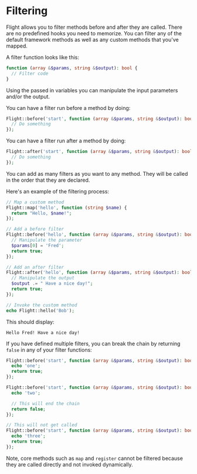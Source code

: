 # Filtering

Flight allows you to filter methods before and after they are called. There are no
predefined hooks you need to memorize. You can filter any of the default framework
methods as well as any custom methods that you've mapped.

A filter function looks like this:

```php
function (array &$params, string &$output): bool {
  // Filter code
}
```

Using the passed in variables you can manipulate the input parameters and/or the output.

You can have a filter run before a method by doing:

```php
Flight::before('start', function (array &$params, string &$output): bool {
  // Do something
});
```

You can have a filter run after a method by doing:

```php
Flight::after('start', function (array &$params, string &$output): bool {
  // Do something
});
```

You can add as many filters as you want to any method. They will be called in the
order that they are declared.

Here's an example of the filtering process:

```php
// Map a custom method
Flight::map('hello', function (string $name) {
  return "Hello, $name!";
});

// Add a before filter
Flight::before('hello', function (array &$params, string &$output): bool {
  // Manipulate the parameter
  $params[0] = 'Fred';
  return true;
});

// Add an after filter
Flight::after('hello', function (array &$params, string &$output): bool {
  // Manipulate the output
  $output .= " Have a nice day!";
  return true;
});

// Invoke the custom method
echo Flight::hello('Bob');
```

This should display:

```
Hello Fred! Have a nice day!
```

If you have defined multiple filters, you can break the chain by returning `false`
in any of your filter functions:

```php
Flight::before('start', function (array &$params, string &$output): bool {
  echo 'one';
  return true;
});

Flight::before('start', function (array &$params, string &$output): bool {
  echo 'two';

  // This will end the chain
  return false;
});

// This will not get called
Flight::before('start', function (array &$params, string &$output): bool {
  echo 'three';
  return true;
});
```

Note, core methods such as `map` and `register` cannot be filtered because they
are called directly and not invoked dynamically.